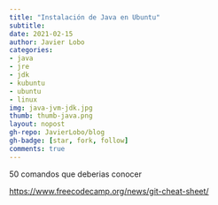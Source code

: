 ```yaml
---
title: "Instalación de Java en Ubuntu"
subtitle:
date: 2021-02-15
author: Javier Lobo
categories: 
- java
- jre
- jdk
- kubuntu
- ubuntu
- linux
img: java-jvm-jdk.jpg
thumb: thumb-java.png
layout: nopost
gh-repo: JavierLobo/blog
gh-badge: [star, fork, follow]
comments: true
---
```




50 comandos que deberias conocer


https://www.freecodecamp.org/news/git-cheat-sheet/